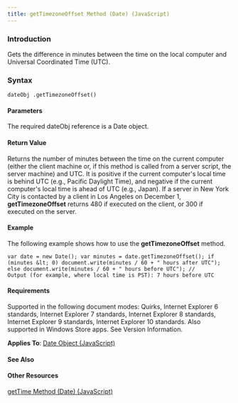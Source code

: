```yaml
---
title: getTimezoneOffset Method (Date) (JavaScript)
---
```


### Introduction 

 Gets the difference in minutes between the time on the local computer and Universal Coordinated Time (UTC).

### Syntax 

```
dateObj .getTimezoneOffset()
```

#### Parameters 

<div id="parametersSection" class="section" name="collapseableSection" style="">
  <p xmlns:util="util">
    The required <span class="parameter" sdata="paramReference">dateObj</span> reference is a <span sdata="langKeyword" value="Date"><span class="keyword">Date</span></span> object.
  </p>
</div>

#### Return Value 

<div id="returnValueSection" class="section" name="collapseableSection" style="">
  <p xmlns:util="util">
    Returns the number of minutes between the time on the current computer (either the client machine or, if this method is called from a server script, the server machine) and UTC. It is positive if
    the current computer's local time is behind UTC (e.g., Pacific Daylight Time), and negative if the current computer's local time is ahead of UTC (e.g., Japan). If a server in New York City is
    contacted by a client in Los Angeles on December 1, <b>getTimezoneOffset</b> returns 480 if executed on the client, or 300 if executed on the server.
  </p>
</div>

#### Example 

<p xmlns:util="util">
  The following example shows how to use the <b>getTimezoneOffset</b> method.
</p>

```
var date = new Date(); var minutes = date.getTimezoneOffset(); if (minutes &lt; 0) document.write(minutes / 60 + " hours after UTC"); else document.write(minutes / 60 + " hours before UTC"); //
Output (for example, where local time is PST): 7 hours before UTC
```

#### Requirements 

<div id="requirementsTitleSection" class="section" name="collapseableSection" style="">
  <p xmlns:util="util"></p>
  <p>
    Supported in the following document modes: Quirks, Internet Explorer 6 standards, Internet Explorer 7 standards, Internet Explorer 8 standards, Internet Explorer 9 standards, Internet Explorer 10
    standards. Also supported in Windows Store apps. See Version Information.
  </p>
  <p xmlns:util="util">
    <b>Applies To</b>: <span sdata="link"><a href="ce2202bb-7ec9-4f5a-bf48-3a04feff283e.htm">Date Object (JavaScript)</a></span>
  </p>
</div>

#### See Also 

<div id="seeAlsoSection" class="section" name="collapseableSection" style="">
  <h4 class="subHeading">
    Other Resources
  </h4>
  <div class="seeAlsoStyle">
    <span sdata="link" xmlns:util="util"><a href="f0da1d4e-337c-497d-9205-093defbc6d3d.htm">getTime Method (Date) (JavaScript)</a></span>
  </div>
</div>

